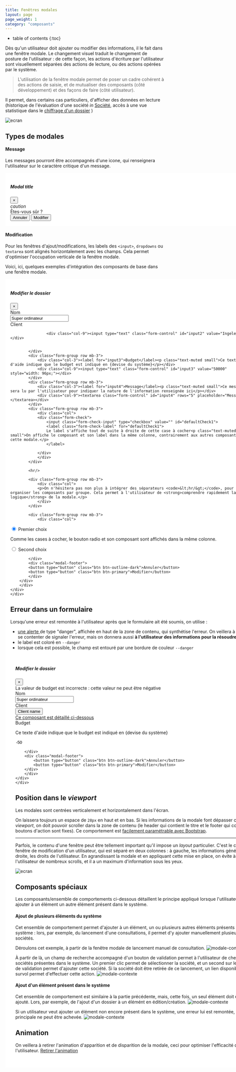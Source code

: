 ```yaml
---
title: Fenêtres modales
layout: page
page_weight: 1
category: "composants"
---
```

* table of contents
{:toc}

Dès qu'un utilisateur doit ajouter ou modifier des informations, il le fait dans une fenêtre modale. Le changement visuel traduit le changement de posture de l'utilisateur : de cette façon, les actions d'écriture par l'utilisateur sont visuellement séparées des actions de lecture, ou des actions opérées par le système. 

> L'utilisation de la fenêtre modale permet de poser un cadre cohérent à des actions de saisie, et de mutualiser des composants (côté développement) et des façons de faire (côté utilisateur). 

Il permet, dans certains cas particuliers, d'afficher des données en lecture (historique de l'évaluation d'une société *in* [Société](ui.societes.html), accès à une vue statistique dans le [chiffrage d'un dossier](ui.dossiers.html) )

![ecran](assets/images/4.2.2-dossier.png)

## Types de modales ##

#### Message ####

Les messages pourront être accompagnés d'une icone, qui renseignera l'utilisateur sur le caractère critique d'un message.

<div style="background: #FFFFFF; padding: 1rem; width:48rem;">
	<div id="modal-intro" tabindex="-1" role="dialog">
	    <div class="modal-dialog">
		<div class="modal-content">
		    <div class="modal-header">
			<h5 class="modal-title mt-0">Modal title</h5>
			<button type="button" class="close" data-dismiss="modal" aria-label="Close">
			    <span aria-hidden="true">&times;</span>
			</button>
		    </div>
		    <div class="modal-body">
		    <div class="container">
				<div class="row">
					<div class="col-2 text-center"><i class="ico ico-large">caution</i></div>
					<div class="col-10">Êtes-vous sûr ?</div>
				</div>
			</div>
		    </div>
		    <div class="modal-footer">
		<button type="button" class="btn btn-outline-dark">Annuler</button>
			<button type="button" class="btn btn-primary">Modifier</button>
		    </div>
		</div>
	    </div>
	</div>
</div>

#### Modification ####

Pour les fenêtres d'ajout/modifications, les labels des `<input>`, `dropdowns` ou `textarea` sont alignés horizontalement avec les champs. Cela permet d'optimiser l'occupation verticale de la fenêtre modale.

Voici, ici, quelques exemples d'intégration des composants de base dans une fenêtre modale.

<div style="background: #FFFFFF; padding: 1rem; width:48rem;">
    <div id="modal-intro" tabindex="-1" role="dialog">
	<div class="modal-dialog modal-xl">
	    <div class="modal-content">
		<div class="modal-header">
		    <h5 class="modal-title mt-0">Modifier le dossier</h5>
		    <button type="button" class="close" data-dismiss="modal" aria-label="Close">
			<span aria-hidden="true">&times;</span>
		    </button>
		</div>
		<div class="modal-body">
		    <div class="container">
			<div class="form-group row mb-3">
			    <div class="col-3"><label for="input1">Nom</label></div>
			    <div class="col-9"><input type="text" class="form-control" id="input1" value="Super ordinateur"></div>
			</div>
			<div class="form-group row mb-3">
			    <div class="col-3"><label for="input2">Client</label></div>


					<div class="col-9"><input type="text" class="form-control" id="input2" value="Ingelec"></div>

    
			</div>
			<div class="form-group row mb-3">
			    <div class="col-3"><label for="input3">Budget</label><p class="text-muted small">Ce texte d'aide indique que le budget est indiqué en {devise du système}</p></div>
			    <div class="col-9"><input type="text" class="form-control" id="input3" value="50000" style="width: 96px;"></div>
			</div>
			<div class="form-group row mb-3">
			    <div class="col-3"><label for="input4">Message</label><p class="text-muted small">Ce message sera lu par l'utilisateur pour indiquer la nature de l'information renseignée ici</p></div>
			    <div class="col-9"><textarea class="form-control" id="input4" rows="5" placeholder="Message"></textarea></div>
			</div>
			<div class="form-group row mb-3">
			    <div class="col">
				<div class="form-check">
				    <input class="form-check-input" type="checkbox" value="" id="defaultCheck1">
				    <label class="form-check-label" for="defaultCheck1">
					Le label s'affiche tout de suite à droite de cette case à cocher<p class="text-muted small">On affiche le composant et son label dans la même colonne, contrairement aux autres composants de cette modale.</p>
				    </label>
				    
				</div>			 
			    </div>
			</div>
			
			<hr/>
			
			<div class="form-group row mb-3">
			    <div class="col">
				<p>On n'hésitera pas non plus à intégrer des séparateurs <code>&lt;hr/&gt;</code>, pour organiser les composants par groupe. Cela permet à l'utilisateur de <strong>comprendre rapidement la logique</strong> de la modale.</p>
			    </div>
			</div>
			
			<div class="form-group row mb-3">
			    <div class="col">
<div class="form-check">
<input class="form-check-input" type="radio" name="exampleRadios" id="exampleRadios1" value="option1" checked>
			<label class="form-check-label" for="exampleRadios1">
				Premier choix <p class="text-muted small">Comme les cases à cocher, le bouton radio et son composant sont affichés dans la même colonne.</p>
</label>
	</div>
<div class="form-check">
	<input class="form-check-input" type="radio" name="exampleRadios" id="exampleRadios2" value="option2">
<label class="form-check-label" for="exampleRadios2">
    Second choix
  </label>
</div>
			    </div>
			</div>
			
		    </div>
		    <div class="modal-footer">
			<button type="button" class="btn btn-outline-dark">Annuler</button>
			<button type="button" class="btn btn-primary">Modifier</button>
		    </div>
		</div>
	    </div>
	</div>
    </div>
</div>

## Erreur dans un formulaire ##

Lorsqu'une erreur est remontée à l'utilisateur après que le formulaire ait été soumis, on utilise :
- [une alerte ](https://getbootstrap.com/docs/4.5/components/alerts/)de type "danger", affichée en haut de la zone de contenu, qui synthétise l'erreur. On veillera à ne pas se contenter de signaler l'erreur, mais on donnera aussi **à l'utilisateur des informations pour la résoudre**
- le label est coloré en `--danger`
- lorsque cela est possible, le champ est entouré par une bordure de couleur `--danger`

<div style="background: #FFFFFF; padding: 1rem; width:48rem;">
    <div id="modal-intro" tabindex="-1" role="dialog">
	<div class="modal-dialog modal-xl">
	    <div class="modal-content">
		<div class="modal-header">
		    <h5 class="modal-title mt-0">Modifier le dossier</h5>
		    <button type="button" class="close" data-dismiss="modal" aria-label="Close">
			<span aria-hidden="true">&times;</span>
		    </button>
		</div>
		<div class="modal-body">
		    <div class="container">
			<div class="alert alert-danger" role="alert">
			    La valeur de budget est incorrecte : cette valeur ne peut être négative
			</div>
			<div class="form-group row mb-3">
			    <div class="col-3"><label for="input1">Nom</label></div>
			    <div class="col-9"><input type="text" class="form-control" id="input1" value="Super ordinateur"></div>
			</div>
			<div class="form-group row mb-3">
			    <div class="col-3"><label for="input2">Client</label></div>
			    <div class="col-9">
				<div class="dropdown">
				    <button class="btn btn-light dropdown-toggle" type="button" id="dropdownMenuButton" data-toggle="dropdown" aria-haspopup="true" aria-expanded="false">
					Client name
				    </button>
				    <div class="dropdown-menu" aria-labelledby="dropdownMenuButton">
					<a class="dropdown-item disabled" href="#">Ce composant est détaillé ci-dessous</a>
				    </div>
				</div>
			    </div>
			</div>
			<div class="form-group row mb-3">
			    <div class="col-3"><label for="input3" style="color: var(--danger);">Budget</label><p class="text-muted small">Ce texte d'aide indique que le budget est indiqué en {devise du système}</p></div>
			    <div class="col-9"><input type="text" class="form-control" id="input3" value="-50" style="width: 96px; border: 1px solid var(--danger);"></div>
			</div>
		    </div>
		    
		</div>
		<div class="modal-footer">
		    <button type="button" class="btn btn-outline-dark">Annuler</button>
		    <button type="button" class="btn btn-primary">Modifier</button>
		</div>
	    </div>
	</div>
    </div>
</div>

## Position dans le *viewport* ##

Les modales sont centrées verticalement et horizontalement dans l'écran.

On laissera toujours un espace de `28px` en haut et en bas. Si les informations de la modale font dépasser celle-ci du *viewport*, on doit pouvoir scroller dans la zone de contenu (le header qui contient le titre et le footer qui contient les boutons d'action sont fixes). Ce comportement est [facilement paramétrable avec Bootstrap](https://getbootstrap.com/docs/4.5/components/modal/#vertically-centered).

<hr/>

Parfois, le contenu d'une fenêtre peut être tellement important qu'il impose un *layout* particulier. C'est le cas de la fenêtre de modification d'un utilisateur, qui est séparé en deux colonnes : à gauche, les informations générales, à droite, les droits de l'utilisateur. En agrandissant la modale et en appliquant cette mise en place, on évite à l'utilisateur de nombreux scrolls, et il a un maximum d'information sous les yeux.

![ecran](assets/images/13.3-parametres.png)

## Composants spéciaux ##

Les composants/ensemble de comportements ci-dessous détaillent le principe appliqué lorsque l'utilisateur doit ajouter à un élément un autre élément présent dans le système. 

#### Ajout de plusieurs éléments du système ####

Cet ensemble de comportement permet d'ajouter à un élément, un ou plusieurs autres éléments présents dans le système : lors, par exemple, du lancement d'une consultations, il permet d'y ajouter manuellement plusieurs sociétés.

Déroulons cet exemple, à partir de la fenêtre modale de lancement manuel de consultation.
![modale-contexte](assets/images/comp.modales-1.png)

À partir de là, un champ de recherche accompagné d'un bouton de validation permet à l'utilisateur de chercher les sociétés présentes dans le système. Un premier clic permet de sélectionner la société, et un second sur le bouton de validation permet d'ajouter cette société. Si la société doit être retirée de ce lancement, un lien disponible au survol permet d'effectuer cette action.
![modale-contexte](assets/images/comp.modales-2.png)


#### Ajout d'un élément présent dans le système ####
Cet ensemble de comportement est similaire à la partie précédente, mais, cette fois, un seul élément doit être ajouté. Lors, par exemple, de l'ajout d'un dossier à un élémént en édition/création.
![modale-contexte](assets/images/comp.modales-3.png)

Si un utilisateur veut ajouter un élément non encore présent dans le système, une erreur lui est remontée, et l'action principale ne peut être achevée.
![modale-contexte](assets/images/comp.modales-4.png)


## Animation ##

On veillera à retirer l'animation d'apparition et de disparition de la modale, ceci pour optimiser l'efficacité de l'utilisateur.
[Retirer l'animation](https://getbootstrap.com/docs/4.5/components/modal/#remove-animation)
